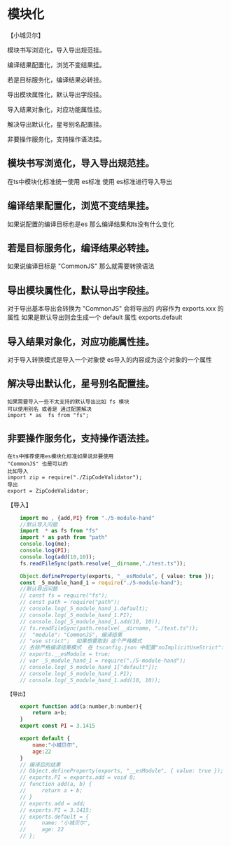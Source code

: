 # 模块化

【小城贝尔】

模块书写浏览化，导入导出规范挂。

编译结果配置化，浏览不变结果挂。

若是目标服务化，编译结果必转挂。

导出模块属性化，默认导出字段挂。

导入结果对象化，对应功能属性挂。

解决导出默认化，星号别名配置挂。

非要操作服务化，支持操作语法挂。


## 模块书写浏览化，导入导出规范挂。
   在ts中模块化标准统一使用 es标准
   使用 es标准进行导入导出
## 编译结果配置化，浏览不变结果挂。
   如果说配置的编译目标也是es 那么编译结果和ts没有什么变化
## 若是目标服务化，编译结果必转挂。
   如果说编译目标是 "CommonJS" 那么就需要转换语法
## 导出模块属性化，默认导出字段挂。
   对于导出基本导出会转换为 "CommonJS" 会将导出的
   内容作为 exports.xxx 的属性
   如果是默认导出则会生成一个 default 属性
    exports.default
## 导入结果对象化，对应功能属性挂。
   对于导入转换模式是导入一个对象使 es导入的内容成为这个对象的一个属性
## 解决导出默认化，星号别名配置挂。
    如果需要导入一些不太支持的默认导出比如 fs 模块
    可以使用别名 或者是 通过配置解决
    import * as  fs from "fs";
## 非要操作服务化，支持操作语法挂。
    在ts中推荐使用es模块化标准如果说非要使用
    "CommonJS" 也是可以的
    比如导入
    import zip = require("./ZipCodeValidator");
    导出
    export = ZipCodeValidator;

【导入】
```ts
    import me , {add,PI} from "./5-module-hand"
    //默认导入问题
    import  * as fs from "fs"
    import * as path from "path"
    console.log(me);
    console.log(PI);
    console.log(add(10,10));
    fs.readFileSync(path.resolve(__dirname,"./test.ts"));

    Object.defineProperty(exports, "__esModule", { value: true });
    const _5_module_hand_1 = require("./5-module-hand");
    //默认导出问题
    // const fs = require("fs");
    // const path = require("path");
    // console.log(_5_module_hand_1.default);
    // console.log(_5_module_hand_1.PI);
    // console.log(_5_module_hand_1.add(10, 10));
    // fs.readFileSync(path.resolve(__dirname, "./test.ts"));
    //  "module": "CommonJS", 编译结果
    // "use strict";  如果想要取到 这个严格模式  
    // 去除严格编译结果模式  在 tsconfig.json 中配置"noImplicitUseStrict": true,  
    // exports.__esModule = true;
    // var _5_module_hand_1 = require("./5-module-hand");
    // console.log(_5_module_hand_1["default"]);
    // console.log(_5_module_hand_1.PI);
    // console.log(_5_module_hand_1.add(10, 10));
```
    【导出】
```js
    export function add(a:number,b:number){
        return a+b;
    }
    export const PI = 3.1415

    export default {
        name:"小城贝尔",
        age:22
    }
    // 编译后的结果
    // Object.defineProperty(exports, "__esModule", { value: true });
    // exports.PI = exports.add = void 0;
    // function add(a, b) {
    //     return a + b;
    // }
    // exports.add = add;
    // exports.PI = 3.1415;
    // exports.default = {
    //     name: "小城贝尔",
    //     age: 22
    // };
```